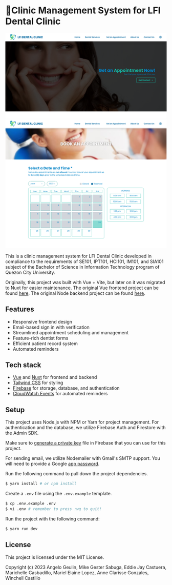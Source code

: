 # 🦷Clinic Management System for LFI Dental Clinic

![Screenshot of the home page](https://raw.githubusercontent.com/arvl130/nuxt-lfi-dental-clinic/master/preview-2.png)
![Screenshot of the appointments scheduling page](https://raw.githubusercontent.com/arvl130/nuxt-lfi-dental-clinic/master/preview-1.png)

This is a clinic management system for LFI Dental Clinic developed in compliance to the requirements of SE101, IPT101, HCI101, IM101, and SIA101 subject of the Bachelor of Science in Information Technology program of Quezon City University.

Originally, this project was built with Vue + Vite, but later on it was migrated to Nuxt for easier maintenance. The original Vue frontend project can be found [here](https://gitlab.com/arvl/vue-lfi-dental-clinic). The original Node backend project can be found [here](https://gitlab.com/arvl/node-lfi-dental-clinic).

## Features

- Responsive frontend design
- Email-based sign in with verification
- Streamlined appointment scheduling and management
- Feature-rich dentist forms
- Efficient patient record system
- Automated reminders

## Tech stack

- [Vue](https://vuejs.org) and [Nuxt](https://nuxt.com) for frontend and backend
- [Tailwind CSS](tailwindcss.com) for styling
- [Firebase](https://firebase.google.com) for storage, database, and authentication
- [CloudWatch Events](https://aws.amazon.com/cloudwatch) for automated reminders

## Setup

This project uses Node.js with NPM or Yarn for project management. For authentication and
the database, we utilize Firebase Auth and Firestore with the Admin SDK.

Make sure to [generate a private key](https://firebase.google.com/docs/admin/setup#initialize-sdk)
file in Firebase that you can use for this project.

For sending email, we utilize Nodemailer with Gmail's SMTP support. You will need to provide
a Google [app password](https://support.google.com/accounts/answer/185833).

Run the following command to pull down the project dependencies.

```sh
$ yarn install # or npm install
```

Create a `.env` file using the `.env.example` template.

```sh
$ cp .env.example .env
$ vi .env # remember to press :wq to quit!
```

Run the project with the following command:

```sh
$ yarn run dev
```

## License

This project is licensed under the MIT License.

Copyright (c) 2023 Angelo Geulin, Mike Gester Sabuga, Eddie Jay Castuera, Marichelle Casbadillo, Mariel Elaine Lopez, Anne Clarisse Gonzales, Winchell Castillo
